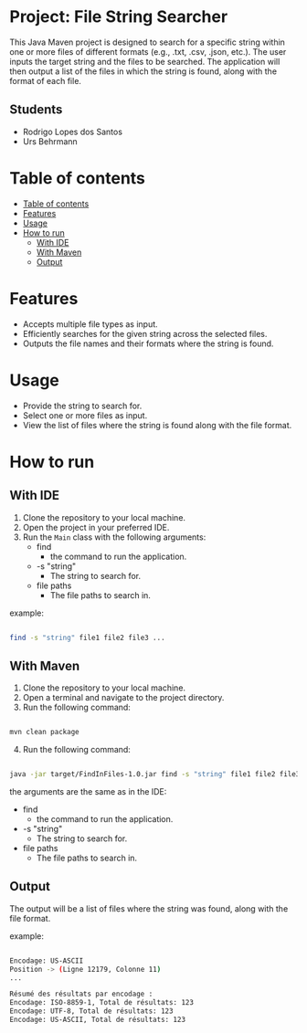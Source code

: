 # Project: File String Searcher <!-- omit from toc -->

This Java Maven project is designed to search for a specific string within one or more files of different formats (e.g., .txt, .csv, .json, etc.). The user inputs the target string and the files to be searched. The application will then output a list of the files in which the string is found, along with the format of each file.

## Students <!-- omit from toc -->

- Rodrigo Lopes dos Santos
- Urs Behrmann

# Table of contents

- [Table of contents](#table-of-contents)
- [Features](#features)
- [Usage](#usage)
- [How to run](#how-to-run)
  - [With IDE](#with-ide)
  - [With Maven](#with-maven)
  - [Output](#output)

# Features

- Accepts multiple file types as input.
- Efficiently searches for the given string across the selected files.
- Outputs the file names and their formats where the string is found.

# Usage

- Provide the string to search for.
- Select one or more files as input.
- View the list of files where the string is found along with the file format.

# How to run

## With IDE

1. Clone the repository to your local machine.
2. Open the project in your preferred IDE.
3. Run the `Main` class with the following arguments:
   - find
     - the command to run the application.
   - -s "string"
     - The string to search for.
   - file paths
     - The file paths to search in.

example:

```bash

find -s "string" file1 file2 file3 ...

```

## With Maven

1. Clone the repository to your local machine.
2. Open a terminal and navigate to the project directory.
3. Run the following command:

```bash

mvn clean package

```

4. Run the following command:

```bash

java -jar target/FindInFiles-1.0.jar find -s "string" file1 file2 file3 ...

```

the arguments are the same as in the IDE:

- find
  - the command to run the application.
- -s "string"
  - The string to search for.
- file paths
  - The file paths to search in.

## Output

The output will be a list of files where the string was found, along with the file format.

example:

```bash

Encodage: US-ASCII
Position -> (Ligne 12179, Colonne 11)
...

Résumé des résultats par encodage :
Encodage: ISO-8859-1, Total de résultats: 123
Encodage: UTF-8, Total de résultats: 123
Encodage: US-ASCII, Total de résultats: 123

```